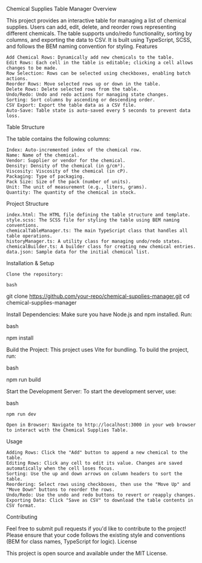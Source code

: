 Chemical Supplies Table Manager
Overview

This project provides an interactive table for managing a list of chemical supplies. Users can add, edit, delete, and reorder rows representing different chemicals. The table supports undo/redo functionality, sorting by columns, and exporting the data to CSV. It is built using TypeScript, SCSS, and follows the BEM naming convention for styling.
Features

    Add Chemical Rows: Dynamically add new chemicals to the table.
    Edit Rows: Each cell in the table is editable; clicking a cell allows changes to be made.
    Row Selection: Rows can be selected using checkboxes, enabling batch actions.
    Reorder Rows: Move selected rows up or down in the table.
    Delete Rows: Delete selected rows from the table.
    Undo/Redo: Undo and redo actions for managing state changes.
    Sorting: Sort columns by ascending or descending order.
    CSV Export: Export the table data as a CSV file.
    Auto-Save: Table state is auto-saved every 5 seconds to prevent data loss.

Table Structure

The table contains the following columns:

    Index: Auto-incremented index of the chemical row.
    Name: Name of the chemical.
    Vendor: Supplier or vendor for the chemical.
    Density: Density of the chemical (in g/cm³).
    Viscosity: Viscosity of the chemical (in cP).
    Packaging: Type of packaging.
    Pack Size: Size of the pack (number of units).
    Unit: The unit of measurement (e.g., liters, grams).
    Quantity: The quantity of the chemical in stock.

Project Structure

    index.html: The HTML file defining the table structure and template.
    style.scss: The SCSS file for styling the table using BEM naming conventions.
    chemicalTableManager.ts: The main TypeScript class that handles all table operations.
    historyManager.ts: A utility class for managing undo/redo states.
    chemicalBuilder.ts: A builder class for creating new chemical entries.
    data.json: Sample data for the initial chemical list.

Installation & Setup

    Clone the repository:

    bash

git clone https://github.com/your-repo/chemical-supplies-manager.git
cd chemical-supplies-manager

Install Dependencies: Make sure you have Node.js and npm installed. Run:

bash

npm install

Build the Project: This project uses Vite for bundling. To build the project, run:

bash

npm run build

Start the Development Server: To start the development server, use:

bash

    npm run dev

    Open in Browser: Navigate to http://localhost:3000 in your web browser to interact with the Chemical Supplies Table.

Usage

    Adding Rows: Click the "Add" button to append a new chemical to the table.
    Editing Rows: Click any cell to edit its value. Changes are saved automatically when the cell loses focus.
    Sorting: Use the up and down arrows on column headers to sort the table.
    Reordering: Select rows using checkboxes, then use the "Move Up" and "Move Down" buttons to reorder the rows.
    Undo/Redo: Use the undo and redo buttons to revert or reapply changes.
    Exporting Data: Click "Save as CSV" to download the table contents in CSV format.

Contributing

Feel free to submit pull requests if you'd like to contribute to the project! Please ensure that your code follows the existing style and conventions (BEM for class names, TypeScript for logic).
License

This project is open source and available under the MIT License.